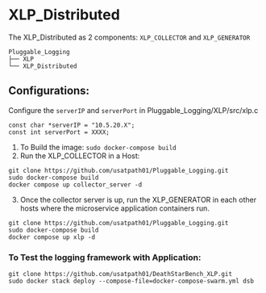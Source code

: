 # XLP_Distributed
The XLP_Distributed as 2 components: `XLP_COLLECTOR` and `XLP_GENERATOR`

```
Pluggable_Logging
├── XLP
└── XLP_Distributed
```
## Configurations:
Configure the `serverIP` and `serverPort` in Pluggable_Logging/XLP/src/xlp.c
```
const char *serverIP = "10.5.20.X";
const int serverPort = XXXX;
```

1. To Build the image: 
`sudo docker-compose build`
2. Run the XLP_COLLECTOR in a Host:
```
git clone https://github.com/usatpath01/Pluggable_Logging.git
sudo docker-compose build
docker compose up collector_server -d
```
3. Once the collector server is up, run the XLP_GENERATOR in each other hosts where the microservice application containers run.
```
git clone https://github.com/usatpath01/Pluggable_Logging.git
sudo docker-compose build
docker compose up xlp -d
```
    
### To Test the logging framework with Application:
```
git clone https://github.com/usatpath01/DeathStarBench_XLP.git
sudo docker stack deploy --compose-file=docker-compose-swarm.yml dsb
```

